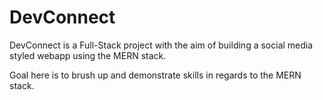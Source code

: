 # DevConnect
DevConnect is a Full-Stack project with the aim of building a social media styled webapp using the MERN stack. 

Goal here is to brush up and demonstrate skills in regards to the MERN stack.
